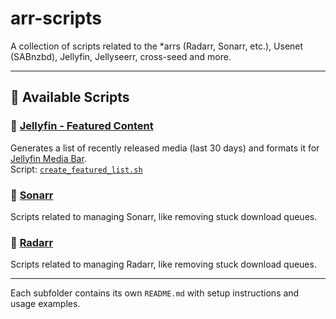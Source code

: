 # arr-scripts

A collection of scripts related to the *arrs (Radarr, Sonarr, etc.), Usenet (SABnzbd), Jellyfin, Jellyseerr, cross-seed and more.

---

## 📂 Available Scripts

### 🔹 [Jellyfin - Featured Content](./jellyfin/Featured%20Content/README.md)

Generates a list of recently released media (last 30 days) and formats it for [Jellyfin Media Bar](https://github.com/MakD/Jellyfin-Media-Bar).  
Script: [`create_featured_list.sh`](./jellyfin/Featured%20Content/create_featured_list.sh)

### 🔹 [Sonarr](./sonarr/README.md)

Scripts related to managing Sonarr, like removing stuck download queues.

### 🔹 [Radarr](./sonarr/README.md)

Scripts related to managing Radarr, like removing stuck download queues.

---

Each subfolder contains its own `README.md` with setup instructions and usage examples.
